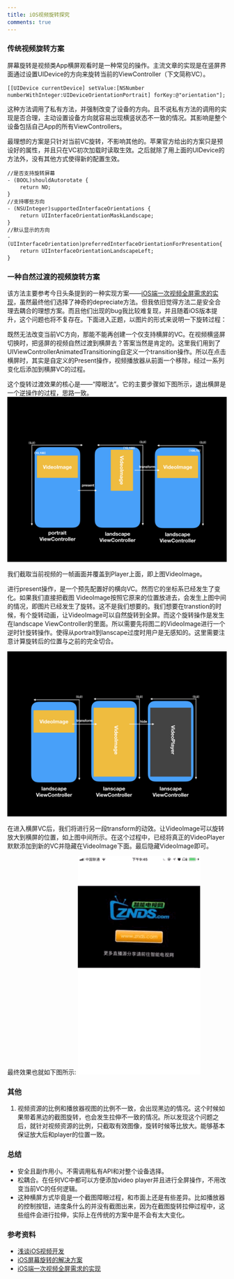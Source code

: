 ```yaml
---
title: iOS视频旋转探究
comments: true
---
```


### 传统视频旋转方案
屏幕旋转是视频类App横屏观看时是一种常见的操作。主流文章的实现是在竖屏界面通过设置UIDevice的方向来旋转当前的ViewController（下文简称VC）。

```objc
[[UIDevice currentDevice] setValue:[NSNumber numberWithInteger:UIDeviceOrientationPortrait] forKey:@"orientation"];
```
这种方法调用了私有方法，并强制改变了设备的方向。且不说私有方法的调用的实现是否合理，主动设置设备方向就容易出现横竖状态不一致的情况。其影响是整个设备包括自己App的所有ViewControllers。

最理想的方案是只针对当前VC旋转，不影响其他的。苹果官方给出的方案只是预设好的属性，并且只在VC初次加载时读取生效。之后就除了用上面的UIDevice的方法外，没有其他方式使得新的配置生效。

```objc
//是否支持旋转屏幕
- (BOOL)shouldAutorotate {
    return NO;
}
//支持哪些方向
- (NSUInteger)supportedInterfaceOrientations {
    return UIInterfaceOrientationMaskLandscape;
}
//默认显示的方向
- (UIInterfaceOrientation)preferredInterfaceOrientationForPresentation{
    return UIInterfaceOrientationLandscapeLeft;
}
```


### 一种自然过渡的视频旋转方案

该方法主要参考今日头条提到的一种实现方案——[iOS端一次视频全屏需求的实现](https://techblog.toutiao.com/2017/03/28/fullscreen/)，虽然最终他们选择了神奇的depreciate方法。但我依旧觉得方法二是安全合理去耦合的理想方案。而且他们出现的bug我比较难复现，并且随着iOS版本提升，这个问题也将不复存在。下面进入正题，以图片的形式来说明一下旋转过程：

既然无法改变当前VC方向，那能不能再创建一个仅支持横屏的VC。在视频横竖屏切换时，把竖屏的视频自然过渡到横屏去？答案当然是肯定的。这里我们用到了UIViewControllerAnimatedTransitioning自定义一个transition操作。所以在点击横屏时，其实是自定义的Present操作，视频播放器从前面一个移除，经过一系列变化后添加到横屏VC的过程。

这个旋转过渡效果的核心是——“障眼法”。它的主要步骤如下图所示，退出横屏是一个逆操作的过程，思路一致。
![iOS-video1](/assets/img/2018/iOS-video1.jpeg)

我们截取当前视频的一帧画面并覆盖到Player上面，即上图VideoImage。

进行present操作，是一个预先配置好的横向VC。然而它的坐标系已经发生了变化。如果我们直接把截图 VideoImage按照它原来的位置放进去，会发生上图中间的情况，即图片已经发生了旋转。这不是我们想要的。我们想要在transtion的时候，有个旋转动画，让VideoImage可以自然旋转到全屏。而这个旋转操作是发生在landscape ViewController的里面。所以需要先将图二的VideoImage进行一个逆时针旋转操作。使得从portrait到lanscape过度时用户是无感知的。这里需要注意计算旋转后的位置与之前的完全切合。

![iOS-video2](/assets/img/2018/iOS-video2.jpeg)


在进入横屏VC后，我们将进行另一段transform的动效。让VideoImage可以旋转放大到横屏的位置，如上图中间所示。在这个过程中，已经将真正的VideoPlayer默默添加到新的VC并隐藏在VideoImage下面。最后隐藏VideoImage即可。

最终效果也就如下图所示:
![video-transition](/assets/img/2018/video-transition.gif)


### 其他
1. 视频资源的比例和播放器视图的比例不一致，会出现黑边的情况。这个时候如果带着黑边的截图旋转，也会发生拉伸不一致的情况。所以发现这个问题之后，就针对视频资源的比例，只截取有效图像，旋转时候等比放大。能够基本保证放大后和player的位置一致。

### 总结

- 安全且副作用小。不需调用私有API和对整个设备选择。
- 松耦合。在任何VC中都可以方便添加video player并且进行全屏操作，不用改变当前VC的任何逻辑。
- 这种横屏方式毕竟是一个截图障眼过程，和市面上还是有些差异。比如播放器的控制按钮，进度条什么的并没有截图出来，因为在截图旋转拉伸过程中，这些组件会进行拉伸，实际上在传统的方案中是不会有太大变化。

### 参考资料
- [浅谈iOS视频开发](http://www.cnblogs.com/booksky/p/5213198.html)
- [iOS屏幕旋转的解决方案](https://www.jianshu.com/p/c973817d40c8)
- [iOS端一次视频全屏需求的实现](https://techblog.toutiao.com/2017/03/28/fullscreen/)

